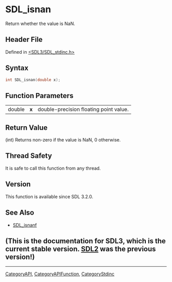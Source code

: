 # SDL_isnan

Return whether the value is NaN.

## Header File

Defined in [<SDL3/SDL_stdinc.h>](https://github.com/libsdl-org/SDL/blob/main/include/SDL3/SDL_stdinc.h)

## Syntax

```c
int SDL_isnan(double x);
```

## Function Parameters

|        |       |                                        |
| ------ | ----- | -------------------------------------- |
| double | **x** | double-precision floating point value. |

## Return Value

(int) Returns non-zero if the value is NaN, 0 otherwise.

## Thread Safety

It is safe to call this function from any thread.

## Version

This function is available since SDL 3.2.0.

## See Also

- [SDL_isnanf](SDL_isnanf)


## (This is the documentation for SDL3, which is the current stable version. [SDL2](https://wiki.libsdl.org/SDL2/) was the previous version!)



----
[CategoryAPI](CategoryAPI), [CategoryAPIFunction](CategoryAPIFunction), [CategoryStdinc](CategoryStdinc)

